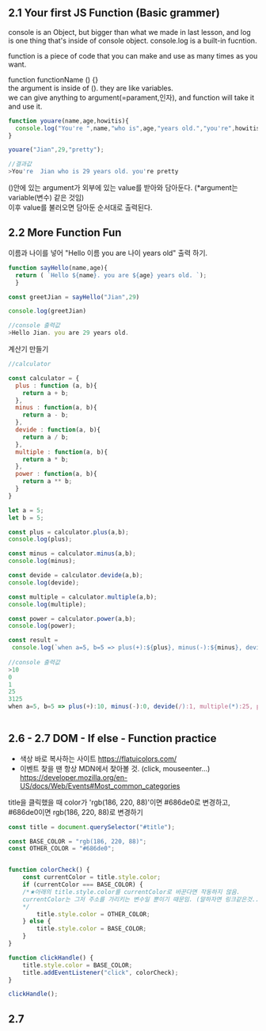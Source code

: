 ## 2.1 Your first JS Function (Basic grammer)
console is an Object, but bigger than what we made in last lesson, and log is one thing that's inside of console object. 
console.log is a built-in fucntion. 

function is a piece of code that you can make and use as many times as you want.

function functionName () {} <br>
the argument is inside of (). they are like variables. <Br>
we can give anything to argument(=parament,인자), and function will take it and use it.

```js
function youare(name,age,howitis){
  console.log("You're ",name,"who is",age,"years old.","you're",howitis);
}

youare("Jian",29,"pretty");

//결과값
>You're  Jian who is 29 years old. you're pretty
```
()안에 있는 argument가 외부에 있는 value를 받아와 담아둔다. (*argument는 variable(변수) 같은 것임) <br>
이후 value를 불러오면 담아둔 순서대로 출력된다.


## 2.2 More Function Fun
이름과 나이를 넣어 "Hello 이름 you are 나이 years old" 출력 하기.

```js
function sayHello(name,age){
  return ( `Hello ${name}. you are ${age} years old. `);
  }

const greetJian = sayHello("Jian",29)

console.log(greetJian)

//console 출력값
>Hello Jian. you are 29 years old. 
```

계산기 만들기
```js
//calculator 

const calculator = {
  plus : function (a, b){
    return a + b;
  },
  minus : function(a, b){
    return a - b;
  },
  devide : function(a, b){
    return a / b;
  },
  multiple : function(a, b){
    return a * b;
  },
  power : function(a, b){
    return a ** b;
  }
}

let a = 5;
let b = 5;

const plus = calculator.plus(a,b);
console.log(plus);

const minus = calculator.minus(a,b);
console.log(minus);

const devide = calculator.devide(a,b);
console.log(devide);

const multiple = calculator.multiple(a,b);
console.log(multiple);

const power = calculator.power(a,b);
console.log(power);

const result = 
 console.log(`when a=5, b=5 => plus(+):${plus}, minus(-):${minus}, devide(/):${devide}, multiple(*):${multiple}, power(**):${power} `)
 
//console 출력값
>10
0
1
25
3125
when a=5, b=5 => plus(+):10, minus(-):0, devide(/):1, multiple(*):25, power(**):3125 
   
 ```
## 2.6 - 2.7 DOM - If else - Function practice
* 색상 바로 복사하는 사이트 https://flatuicolors.com/
* 이벤트 찾을 땐 항상 MDN에서 찾아볼 것. (click, mouseenter...) <br>
 https://developer.mozilla.org/en-US/docs/Web/Events#Most_common_categories
 
title을 클릭했을 때 color가 'rgb(186, 220, 88)'이면 #686de0로 변경하고, #686de0이면 rgb(186, 220, 88)로 변경하기
```js
const title = document.querySelector("#title");

const BASE_COLOR = "rgb(186, 220, 88)";
const OTHER_COLOR = "#686de0";


function colorCheck() {
    const currentColor = title.style.color;
    if (currentColor === BASE_COLOR) {
    /*★아래의 title.style.color를 currentColor로 바꾼다면 작동하지 않음.
    currentColor는 그저 주소를 가리키는 변수일 뿐이기 때문임. (말하자면 링크같은것..?)
    */
        title.style.color = OTHER_COLOR;
    } else {
        title.style.color = BASE_COLOR;
    }
}

function clickHandle() {
    title.style.color = BASE_COLOR;
    title.addEventListener("click", colorCheck);
}

clickHandle();
```

## 2.7 
